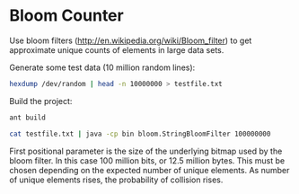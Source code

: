 Bloom Counter
=============

Use bloom filters (http://en.wikipedia.org/wiki/Bloom_filter) to get approximate unique counts of elements in large data sets.
 
Generate some test data (10 million random lines):
```bash
hexdump /dev/random | head -n 10000000 > testfile.txt
```

Build the project:

```bash
ant build
```

```bash
cat testfile.txt | java -cp bin bloom.StringBloomFilter 100000000
```

First positional parameter is the size of the underlying bitmap used by the bloom filter. In this case 100 million bits, or 12.5 million bytes. This must be chosen depending on the expected number of unique elements. As number of unique elements rises, the probability of collision rises. 

